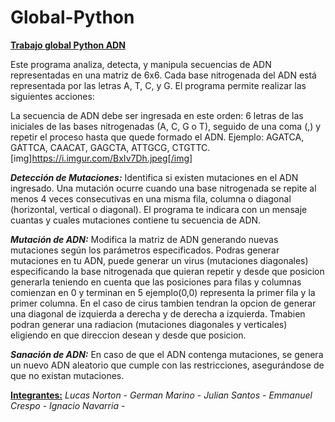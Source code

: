 # Global-Python
<u>**Trabajo global Python ADN**</u>

Este programa analiza, detecta, y manipula secuencias de ADN representadas en una matriz de 6x6. Cada base nitrogenada del ADN está representada por las letras A, T, C, y G. El programa permite realizar las siguientes acciones:

La secuencia de ADN debe ser ingresada en este orden: 6 letras de las iniciales de las bases nitrogenadas (A, C, G o T), seguido de una coma (,) y repetir el proceso hasta que quede formado el ADN. Ejemplo: AGATCA, GATTCA, CAACAT, GAGCTA, ATTGCG, CTGTTC.
[img]https://i.imgur.com/BxIv7Dh.jpeg[/img]

***Detección de Mutaciones:*** Identifica si existen mutaciones en el ADN ingresado. Una mutación ocurre cuando una base nitrogenada se repite al menos 4 veces consecutivas en una misma fila, columna o diagonal (horizontal, vertical o diagonal).
El programa te indicara con un mensaje cuantas y cuales mutaciones contiene tu secuencia de ADN.

***Mutación de ADN:*** Modifica la matriz de ADN generando nuevas mutaciones según los parámetros especificados.
Podras generar mutaciones en tu ADN, puede generar un virus (mutaciones diagonales) especificando la base nitrogenada que quieran repetir y desde que posicion generarla teniendo en cuenta que las posiciones para filas y columnas comienzan en 0 y terminan en 5 ejemplo(0,0) representa la primer fila y la primer columna.
En el caso de cirus tambien tendran la opcion de generar una diagonal de izquierda a derecha y de derecha a izquierda.
Tmabien podran generar una radiacion (mutaciones diagonales y verticales) eligiendo en que direccion desean y desde que posicion.

***Sanación de ADN:*** En caso de que el ADN contenga mutaciones, se genera un nuevo ADN aleatorio que cumple con las restricciones, asegurándose de que no existan mutaciones.

<u>**Integrantes:**</u> 
*Lucas Norton* -
*German Marino* -
*Julian Santos* -
*Emmanuel Crespo* -
*Ignacio Navarria* -
